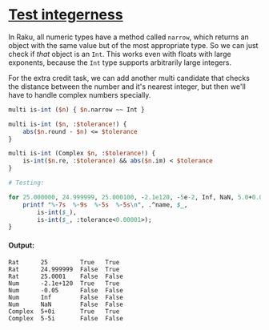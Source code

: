 [1]: https://rosettacode.org/wiki/Test_integerness

# [Test integerness][1]





In Raku, all numeric types have a method called `narrow`, which returns an object with the same value but of the most appropriate type.  So we can just check if *that* object is an `Int`. This works even with floats with large exponents, because the `Int` type supports arbitrarily large integers.



For the extra credit task, we can add another multi candidate that checks the distance between the number and it's nearest integer, but then we'll have to handle complex numbers specially.

```perl
multi is-int ($n) { $n.narrow ~~ Int }

multi is-int ($n, :$tolerance!) {
    abs($n.round - $n) <= $tolerance
}

multi is-int (Complex $n, :$tolerance!) {
    is-int($n.re, :$tolerance) && abs($n.im) < $tolerance
}

# Testing:

for 25.000000, 24.999999, 25.000100, -2.1e120, -5e-2, Inf, NaN, 5.0+0.0i, 5-5i {
    printf "%-7s  %-9s  %-5s  %-5s\n", .^name, $_,
        is-int($_),
        is-int($_, :tolerance<0.00001>);
}
```

#### Output:
```
Rat      25         True   True 
Rat      24.999999  False  True 
Rat      25.0001    False  False
Num      -2.1e+120  True   True 
Num      -0.05      False  False
Num      Inf        False  False
Num      NaN        False  False
Complex  5+0i       True   True 
Complex  5-5i       False  False
```
